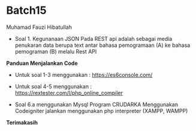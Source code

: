 # Batch15
 Muhamad Fauzi Hibatullah


* Soal 1.
Kegunanaan JSON Pada REST api adalah sebagai media penukaran data berupa text antar bahasa pemogramaan (A) ke bahasa pemograman (B) melalu Rest API  

**Panduan Menjalankan Code**

* Untuk soal 1-3 menggunakan :
https://es6console.com/

* Untuk soal 4-5 menggunakan :
https://rextester.com/l/php_online_compiler

* Soal 6.a menggunakan Mysql
Program CRUDARKA Menggunakan Codeigniter jalankan menggunakan php interpreter (XAMPP, WAMPP)

**Terimakasih**

